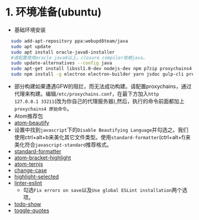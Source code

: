 # 1. 环境准备(ubuntu)

 - 基础环境安装
```bash
  sudo add-apt-repository ppa:webupd8team/java
  sudo apt update
  sudo apt install oracle-java8-installer
  #请配置使用oracle java8以上。closure compiler依赖java。
  sudo update-alternatives --config java
  sudo apt-get install libssl1.0-dev nodejs-dev npm p7zip proxychains4
  sudo npm install -g electron electron-builder yarn jsdoc gulp-cli prettyjson eslint eslint-plugin-import eslint-plugin-node eslint-plugin-promise eslint-plugin-standard eslint-plugin-compat
```
 - 部分构建如果遭遇GFW的阻拦，而无法成功构建。请配置proxychains，通过代理来构建。编辑`/etc/proxychains.conf`，在最下方加入`http            127.0.0.1 33211`(改为你自己的代理服务器),然后，执行的命令前面都加上`proxychains4 原始命令`。
 - Atom推荐包
  - [atom-beautify](https://atom.io/packages/atom-beautify)
   - 设置中找到`javascript`下的`Disable Beautifying Language`并勾选之。我们使用ctrl+alt+b来美化其它文件类型。使用`standard-formatter`(ctrl+alt+f)来美化符合`javascript-standard`推荐格式。
  - [standard-formatter](https://atom.io/packages/standard-formatter)
  - [atom-bracket-highlight](https://atom.io/packages/atom-bracket-highlight)
  - [atom-ternjs](https://atom.io/packages/atom-ternjs)
  - [change-case](https://atom.io/packages/change-case)
  - [highlight-selected](https://atom.io/packages/highlight-selected)
  - [linter-eslint](https://atom.io/packages/linter-eslint)
    - 勾选`Fix errors on save`以及`Use global ESLint installation`两个选项。
  - [todo-show](https://atom.io/packages/todo-show)
  - [toggle-quotes](https://atom.io/packages/toggle-quotes)
